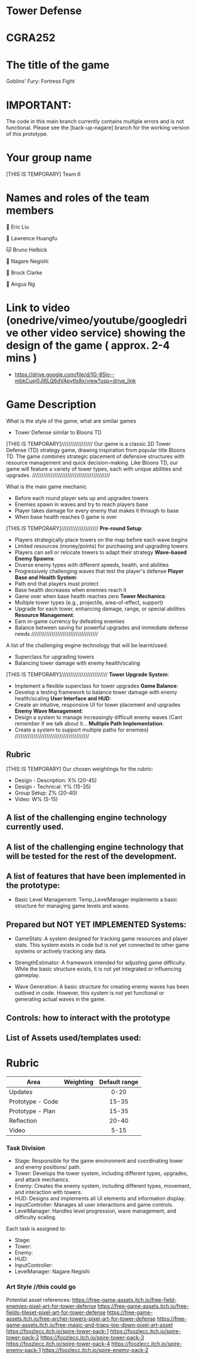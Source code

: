 # Tower Defense
# CGRA252


# The title of the game

<TEMP>Goblins’ Fury: Fortress Fight</TEMP>

# IMPORTANT:

The code in this main branch currently contains multiple errors and is not functional.
Please see the [back-up-nagare] branch for the working version of this prototype.

# Your group name

[THIS IS TEMPORARY]
<TEMP>Team 6</TEMP>

# Names and roles of the team members
🐻 Eric Liu

🐺 Lawrence Huangfu

🐱 Bruno Helbick

🐶 Nagare Negishi

🐰 Brock Clarke

🦉 Angus Ng


# Link to video (onedrive/vimeo/youtube/googledrive other video service) showing the design of the game ( approx. 2-4 mins )

- https://drive.google.com/file/d/1G-85lo--mbkCuej0Jl6LQ6dVApytIs8x/view?usp=drive_link


# Game Description
What is the style of the game, what are similar games
- Tower Defense similar to Bloons TD

[THIS IS TEMPORARY]/////////////////
Our game is a classic 2D Tower Defense (TD) strategy game,
drawing inspiration from popular title Bloons TD.
The game combines strategic placement of defensive structures with resource management and quick decision-making.
Like Bloons TD, our game will feature a variety of tower types, each with unique abilities and upgrades.
//////////////////////////////////////////


What is the main game mechanic
- Before each round player sets up and upgrades towers
- Enemies spawn in waves and try to reach players base
- Player takes damage for every enemy that makes it through to base
- When base health reaches 0 game is over

[THIS IS TEMPORARY]////////////////////
**Pre-round Setup**:
- Players strategically place towers on the map before each wave begins
- Limited resources (money/points) for purchasing and upgrading towers
- Players can sell or relocate towers to adapt their strategy
**Wave-based Enemy Spawns**:
- Diverse enemy types with different speeds, health, and abilities
- Progressively challenging waves that test the player's defense
**Player Base and Health System**:
- Path end that players must protect
- Base health decreases when enemies reach it
- Game over when base health reaches zero
**Tower Mechanics**:
- Multiple tower types (e.g., projectile, area-of-effect, support)
- Upgrade for each tower, enhancing damage, range, or special abilities
**Resource Management**:
- Earn in-game currency by defeating enemies
- Balance between saving for powerful upgrades and immediate defense needs
////////////////////////////////////

A list of the challenging engine technology that will be learnt/used.
- Superclass for upgrading towers
- Balancing tower damage with enemy health/scaling

[THIS IS TEMPORARY]/////////////////////////
**Tower Upgrade System**:
- Implement a flexible superclass for tower upgrades
**Game Balance**:
- Develop a testing framework to balance tower damage with enemy health/scaling
**User Interface and HUD**:
- Create an intuitive, responsive UI for tower placement and upgrades
**Enemy Wave Management**:
- Design a system to manage increasingly difficult enemy waves
(Cant remember if we talk about it...
**Multiple Path Implementation**:
- Create a system to support multiple paths for enemies)
////////////////////////////////////////

## Rubric
[THIS IS TEMPORARY]
<TEMP>
Our chosen weightings for the rubric:
- Design - Description: X% (20-45)
- Design - Technical: Y% (15-35)
- Group Setup: Z% (20-40)
- Video: W% (5-15)
</TEMP>



## A list of the challenging engine technology currently used.


## A list of the challenging engine technology that will be tested for the rest of the development.


## A list of features that have been implemented in the prototype:

- Basic Level Management: Temp_LevelManager implements a basic structure for managing game levels and waves.

## Prepared but NOT YET IMPLEMENTED Systems:

- GameStats: A system designed for tracking game resources and player stats. This system exists in code but is not yet connected to other game systems or actively tracking any data.

- StrengthEstimator: A framework intended for adjusting game difficulty. While the basic structure exists, it is not yet integrated or influencing gameplay.

- Wave Generation: A basic structure for creating enemy waves has been outlined in code. However, this system is not yet functional or generating actual waves in the game.


## Controls: how to interact with the prototype


## List of Assets used/templates used:






















# Rubric

| Area | Weighting | Default range |
|------|:---------:|:-------------:|
| Updates | | 0-20 |
| Prototype - Code | | 15-35 |
| Prototype - Plan | | 15-35 |
| Reflection | | 20-40 |
| Video | | 5-15 |


### Task Division

- Stage: Responsible for the game environment and coordinating tower and enemy positions/ path.
- Tower: Develops the tower system, including different types, upgrades, and attack mechanics.
- Enemy: Creates the enemy system, including different types, movement, and interaction with towers.
- HUD: Designs and implements all UI elements and information display.
- InputController: Manages all user interactions and game controls.
- LevelManager: Handles level progression, wave management, and difficulty scaling.

Each task is assigned to:

- Stage: 
- Tower: 
- Enemy: 
- HUD: 
- InputController: 
- LevelManager: Nagare Negishi































### Art Style //this could go
Potential asset references:
https://free-game-assets.itch.io/free-field-enemies-pixel-art-for-tower-defense
https://free-game-assets.itch.io/free-fields-tileset-pixel-art-for-tower-defense
https://free-game-assets.itch.io/free-archer-towers-pixel-art-for-tower-defense
https://free-game-assets.itch.io/free-magic-and-traps-top-down-pixel-art-asset
https://foozlecc.itch.io/spire-tower-pack-1
https://foozlecc.itch.io/spire-tower-pack-2
https://foozlecc.itch.io/spire-tower-pack-3
https://foozlecc.itch.io/spire-tower-pack-4
https://foozlecc.itch.io/spire-enemy-pack-1
https://foozlecc.itch.io/spire-enemy-pack-2
</TEMP>